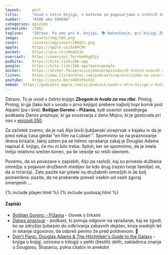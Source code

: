 ```yaml
---
layout: 	post
title:  	"Uvod v četro knjigo, v katerem se pogovarjamo o srečnih koncih romantičnih komedij"
number: 	"#106 aka S04E00"
categories:	epizode
permalink:	/106/
tagline: 	"Zdravo. Pa smo pri 4. knjigi. 📚 Natančneje, pri knjigi Zbogom in hvala za vse ribe. In tokrat bomo obdelali prolog. Ki je znan."
image:		/assets/img/106.png
cover:		/assets/img/cover/106@2x.png
apple:		https://apple.co/3x6PCMx
pocket:		https://pca.st/z0neb11k
overcast:	https://overcast.fm/+beHhgd3js
podkite:	https://kite.link/106-opp
google:		https://kite.link/106-opp?open=google
anchor:		https://anchor.fm/opravicujemose/episodes/O-srenih-koncih-romantinih-komedij-e1jhqk8
listen:		https://www.listennotes.com/podcasts/opravičujemo-se-za/o-srečnih-koncih-romantičnih-3QowW2P9Ken/embed/
youtube:	https://youtu.be/sAUOiPknXIo
embed:	https://podcasts.apple.com/si/podcast/uvod-v-etro-knjigo-v-katerem-se-pogovarjamo-o-sre-nih-koncih-romanti-nih-komedij/id1514750013?i=1000565323235
---
```


Zdravo. To je uvod v četrto knjigo _**Zbogom in hvala za vse ribe**_. Prolog. Prolog, ki ga (tako kot v uvodu v prvo knjigo) prebere najbolj hupi komik pod Alpami (pa i šire): **Boštjan Gorenc - Pižama**, tudi soavtor sosednjega podkasta _Danes praznuje_, ki ga soustvarja z ženo Mojco, ki je gostovala pri nas v [epizodi 050](/050). 

Za začetek zvemo, da je naš Aljo bivši ljubljanski viceprvak v kajaku in da je pred nekaj časa gledal "en film na Lublan'". Spomnimo se na praznovanje dneva brisače, takoj zatem pa se lotimo vprašanja zakaj je Douglas Adams napisal 4. knjigo, če mu ni bilo treba. Sploh, ker se spomnimo, da je imela tretja relativno srečen konec, pa še vesolje so rešili obenem. 

Povemo, da so povezave v zapiskih, Aljo pa razloži, kaj so prinesla dužbena omrežja: s pojavom družbenih medijev še kdo drug (razen tvoje familije) ve, da si trčen(a). Zato pazite kar pišete na družabnih omrežjih in še bolj pomembno: pazite, da ne preberete preveč vsebin od vseh zgoraj omenjenih ... 

{% include player.html %}
{% include poslusaj.html %}

<!--break-->

#### Zapiski

- [Boštjan Gorenc - Pižama](http://pizama.net/) - človek s črkami
- [_Danes praznuje_](https://anchor.fm/danespraznuje) - podkast, ki ponuja odgovor na vprašanje, kaj se zgodi, ko se združijo ljubezen do odkrivanja zabavnih dejstev, kriza srednjih let in iskanje izgovorov, da odpreš penino že pred poldnevom. 🥂
- [Don't Panic: Douglas Adams & The Hitchhiker's Guide to the Galaxy](https://www.amazon.com/Dont-Panic-Douglas-Hitchhikers-Galaxy-ebook/dp/B07HY7YH7R/) - knjiga o knjigi, oziroma o trilogiji v petih (šestih) delih, zakladnica znanja o Douglasu, Štoparcu, polna citatov in anekdot